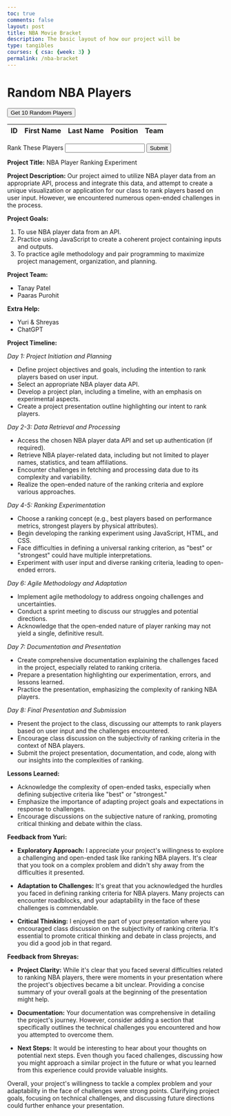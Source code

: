 ```yaml
---
toc: true
comments: false
layout: post
title: NBA Movie Bracket
description: The basic layout of how our project will be
type: tangibles
courses: { csa: {week: 3} }
permalink: /nba-bracket
---
```


<html>
<head>
    <style>
        th.sorted-asc::after {
            content: " ▲";
        }
        th.sorted-desc::after {
            content: " ▼";
        }
    </style>
</head>
<body>
    <h1>Random NBA Players</h1>
    <button onclick="displayRandomPlayers()">Get 10 Random Players</button>
    <table>
        <thead>
            <tr>
                <th onclick="sortTable(0)">ID</th>
                <th onclick="sortTable(1)">First Name</th>
                <th onclick="sortTable(2)">Last Name</th>
                <th onclick="sortTable(3)">Position</th>
                <th onclick="sortTable(4)">Team</th>
            </tr>
        </thead>
        <tbody id="playerTableBody">
            <!-- Table rows will be added here -->
        </tbody>
    </table>
    <form id="myForm">
        <label for="textBox">Rank These Players</label>
        <input type="text" id="textBox" name="textBox">
        <button type="submit">Submit</button>
    </form>
    <script>
        let playerData = []; // Store player data globally for sorting
        function handleFormSubmit() {
            const form = document.getElementById('myForm');
            const submittedTextSpan = document.getElementById('submittedText');
            form.addEventListener('submit', function(event) {
                event.preventDefault(); // Prevent the form from submitting and refreshing the page
                const textBoxValue = document.getElementById('textBox').value;
                submittedTextSpan.textContent = textBoxValue;
            });
        }
        // Call the function to set up the form handling
        handleFormSubmit();
        async function fetchRandomPlayers() {
            const url = 'https://free-nba.p.rapidapi.com/players?page=0&per_page=100'; // Increase per_page for more choices
            const options = {
                method: 'GET',
                headers: {
                    'X-RapidAPI-Key': 'f9e05fed4fmshda97f8933d9e076p192198jsn5018f8cb51c3',
                    'X-RapidAPI-Host': 'free-nba.p.rapidapi.com'
                }
            };
            try {
                const response = await fetch(url, options);
                const data = await response.json();
                playerData = data.data; // Store player data globally
            } catch (error) {
                console.error(error);
            }
        }
        async function displayRandomPlayers() {
            await fetchRandomPlayers();
            if (playerData) {
                const playerTableBody = document.getElementById('playerTableBody');
                playerTableBody.innerHTML = ''; // Clear previous rows
                for (let i = 0; i < 10; i++) {
                    const randomIndex = Math.floor(Math.random() * playerData.length);
                    const randomPlayer = playerData[randomIndex];
                    // Create a new row for the random player
                    const row = document.createElement('tr');
                    row.innerHTML = `
                        <td>${randomPlayer.id}</td>
                        <td>${randomPlayer.first_name}</td>
                        <td>${randomPlayer.last_name}</td>
                        <td>${randomPlayer.position}</td>
                        <td>${randomPlayer.team.full_name}</td>
                    `;
                    playerTableBody.appendChild(row);
                }
            }
        }
        function sortTable(columnIndex) {
            const table = document.querySelector('table');
            const rows = Array.from(table.getElementsByTagName('tr'));
            const isAscending = table.rows[0].cells[columnIndex].classList.contains('sorted-asc');
            // Remove sorting classes from all columns
            table.querySelectorAll('th').forEach(th => {
                th.classList.remove('sorted-asc', 'sorted-desc');
            });
            // Sort the rows based on the selected column
            rows.sort((a, b) => {
                const cellA = a.cells[columnIndex].textContent.trim();
                const cellB = b.cells[columnIndex].textContent.trim();
                return isAscending ? cellA.localeCompare(cellB) : cellB.localeCompare(cellA);
            });
            // Add sorting class to the clicked column
            table.rows[0].cells[columnIndex].classList.add(isAscending ? 'sorted-desc' : 'sorted-asc');
            // Rebuild the table with sorted rows
            for (let i = 0; i < rows.length; i++) {
                table.tBodies[0].appendChild(rows[i]);
            }
        }
    </script>
</body>
</html>

**Project Title:** NBA Player Ranking Experiment

**Project Description:**
Our project aimed to utilize NBA player data from an appropriate API, process and integrate this data, and attempt to create a unique visualization or application for our class to rank players based on user input. However, we encountered numerous open-ended challenges in the process.

**Project Goals:**
1. To use NBA player data from an API.
2. Practice using JavaScript to create a coherent project containing inputs and outputs.
3. To practice agile methodology and pair programming to maximize project management, organization, and planning.

**Project Team:**
- Tanay Patel
- Paaras Purohit

**Extra Help:**
- Yuri & Shreyas
- ChatGPT

**Project Timeline:**

*Day 1: Project Initiation and Planning*
- Define project objectives and goals, including the intention to rank players based on user input.
- Select an appropriate NBA player data API.
- Develop a project plan, including a timeline, with an emphasis on experimental aspects.
- Create a project presentation outline highlighting our intent to rank players.

*Day 2-3: Data Retrieval and Processing*
- Access the chosen NBA player data API and set up authentication (if required).
- Retrieve NBA player-related data, including but not limited to player names, statistics, and team affiliations.
- Encounter challenges in fetching and processing data due to its complexity and variability.
- Realize the open-ended nature of the ranking criteria and explore various approaches.

*Day 4-5: Ranking Experimentation*
- Choose a ranking concept (e.g., best players based on performance metrics, strongest players by physical attributes).
- Begin developing the ranking experiment using JavaScript, HTML, and CSS.
- Face difficulties in defining a universal ranking criterion, as "best" or "strongest" could have multiple interpretations.
- Experiment with user input and diverse ranking criteria, leading to open-ended errors.

*Day 6: Agile Methodology and Adaptation*
- Implement agile methodology to address ongoing challenges and uncertainties.
- Conduct a sprint meeting to discuss our struggles and potential directions.
- Acknowledge that the open-ended nature of player ranking may not yield a single, definitive result.

*Day 7: Documentation and Presentation*
- Create comprehensive documentation explaining the challenges faced in the project, especially related to ranking criteria.
- Prepare a presentation highlighting our experimentation, errors, and lessons learned.
- Practice the presentation, emphasizing the complexity of ranking NBA players.

*Day 8: Final Presentation and Submission*
- Present the project to the class, discussing our attempts to rank players based on user input and the challenges encountered.
- Encourage class discussion on the subjectivity of ranking criteria in the context of NBA players.
- Submit the project presentation, documentation, and code, along with our insights into the complexities of ranking.

**Lessons Learned:**
- Acknowledge the complexity of open-ended tasks, especially when defining subjective criteria like "best" or "strongest."
- Emphasize the importance of adapting project goals and expectations in response to challenges.
- Encourage discussions on the subjective nature of ranking, promoting critical thinking and debate within the class.

**Feedback from Yuri:**

- **Exploratory Approach:** I appreciate your project's willingness to explore a challenging and open-ended task like ranking NBA players. It's clear that you took on a complex problem and didn't shy away from the difficulties it presented.

- **Adaptation to Challenges:** It's great that you acknowledged the hurdles you faced in defining ranking criteria for NBA players. Many projects can encounter roadblocks, and your adaptability in the face of these challenges is commendable.

- **Critical Thinking:** I enjoyed the part of your presentation where you encouraged class discussion on the subjectivity of ranking criteria. It's essential to promote critical thinking and debate in class projects, and you did a good job in that regard.

**Feedback from Shreyas:**

- **Project Clarity:** While it's clear that you faced several difficulties related to ranking NBA players, there were moments in your presentation where the project's objectives became a bit unclear. Providing a concise summary of your overall goals at the beginning of the presentation might help.

- **Documentation:** Your documentation was comprehensive in detailing the project's journey. However, consider adding a section that specifically outlines the technical challenges you encountered and how you attempted to overcome them.

- **Next Steps:** It would be interesting to hear about your thoughts on potential next steps. Even though you faced challenges, discussing how you might approach a similar project in the future or what you learned from this experience could provide valuable insights.

Overall, your project's willingness to tackle a complex problem and your adaptability in the face of challenges were strong points. Clarifying project goals, focusing on technical challenges, and discussing future directions could further enhance your presentation.